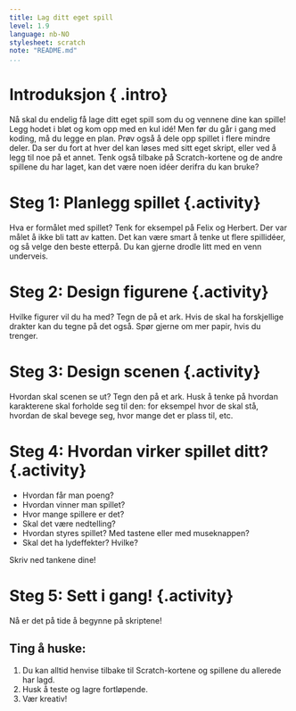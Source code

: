 ```yaml
---
title: Lag ditt eget spill
level: 1.9
language: nb-NO
stylesheet: scratch
note: "README.md"
...
```


# Introduksjon { .intro}

Nå skal du endelig få lage ditt eget spill som du og vennene dine kan
spille!  Legg hodet i bløt og kom opp med en kul idé!  Men før du går
i gang med koding, må du legge en plan. Prøv også å dele opp spillet i
flere mindre deler. Da ser du fort at hver del kan løses med sitt eget
skript, eller ved å legg til noe på et annet. Tenk også tilbake på
Scratch-kortene og de andre spillene du har laget, kan det være noen
idéer derifra du kan bruke?

# Steg 1: Planlegg spillet {.activity}

Hva er formålet med spillet? Tenk for eksempel på Felix og Herbert.
Der var målet å ikke bli tatt av katten. Det kan være smart å tenke ut
flere spillidéer, og så velge den beste etterpå. Du kan gjerne drodle
litt med en venn underveis.

# Steg 2: Design figurene {.activity}

Hvilke figurer vil du ha med? Tegn de på et ark. Hvis de skal ha
forskjellige drakter kan du tegne på det også. Spør gjerne om mer
papir, hvis du trenger.

# Steg 3: Design scenen {.activity}

Hvordan skal scenen se ut? Tegn den på et ark. Husk å tenke på hvordan
karakterene skal forholde seg til den: for eksempel hvor de skal stå,
hvordan de skal bevege seg, hvor mange det er plass til, etc.


# Steg 4: Hvordan virker spillet ditt? {.activity}

* Hvordan får man poeng?
* Hvordan vinner man spillet?
* Hvor mange spillere er det?
* Skal det være nedtelling?
* Hvordan styres spillet? Med tastene eller med museknappen?
* Skal det ha lydeffekter? Hvilke?

Skriv ned tankene dine!

# Steg 5: Sett i gang! {.activity}

Nå er det på tide å begynne på skriptene!

## Ting å huske:

1. Du kan alltid henvise tilbake til Scratch-kortene og spillene du
allerede har lagd.
2. Husk å teste og lagre fortløpende. 
3. Vær kreativ!
